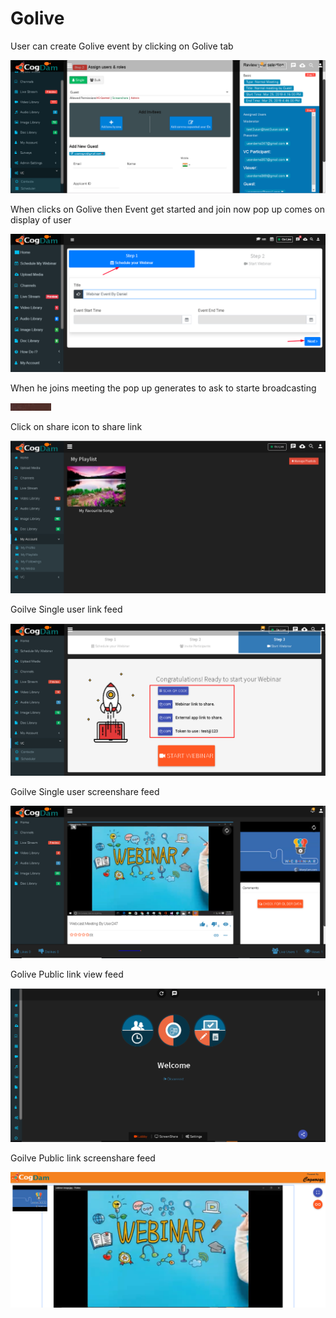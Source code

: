 # Golive

User can create Golive event by clicking on Golive tab 

![](.gitbook/assets/image%20%2859%29.png)

When clicks on Golive then Event get started and join now pop up comes on display of user

![](.gitbook/assets/image%20%28291%29.png)

When he joins meeting the pop up generates to ask to starte broadcasting 

![](.gitbook/assets/image%20%2853%29.png)

Click on share icon to share  link

![](.gitbook/assets/image%20%2821%29.png)

Goilve Single user link feed

![](.gitbook/assets/image%20%28199%29.png)

Goilve Single user screenshare feed

![](.gitbook/assets/microsoftteams-image-3.png)

Golive Public link view feed

![](.gitbook/assets/image%20%28212%29.png)

Goilve Public link screenshare feed

![](.gitbook/assets/microsoftteams-image-4.png)











